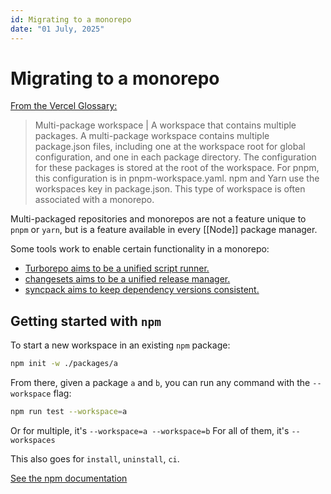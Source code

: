 ```yaml
---
id: Migrating to a monorepo
date: "01 July, 2025"
---
```


# Migrating to a monorepo

[From the Vercel Glossary:](https://vercel.com/docs/glossary#multi-package-workspace)
> Multi-package workspace | A workspace that contains multiple packages. A
> multi-package workspace contains multiple package.json files, including one
> at the workspace root for global configuration, and one in each package
> directory. The configuration for these packages is stored at the root of the
> workspace. For pnpm, this configuration is in pnpm-workspace.yaml. npm and
> Yarn use the workspaces key in package.json. This type of workspace is often
> associated with a monorepo.

Multi-packaged repositories and monorepos are not a feature unique to `pnpm` or
`yarn`, but is a feature available in every [[Node]] package manager.

Some tools work to enable certain functionality in a monorepo:
- [Turborepo aims to be a unified script runner.](https://turborepo.com/docs/getting-started/add-to-existing-repository)
- [changesets aims to be a unified release manager.](https://github.com/changesets/changesets)
- [syncpack aims to keep dependency versions consistent.](https://jamiemason.github.io/syncpack/)

## Getting started with `npm`

To start a new workspace in an existing `npm` package:
```bash
npm init -w ./packages/a
```

From there, given a package `a` and `b`, you can run any command with the `--workspace` flag:
```bash
npm run test --workspace=a
```

Or for multiple, it's `--workspace=a --workspace=b`
For all of them, it's `--workspaces`

This also goes for `install`, `uninstall`, `ci`.

[See the npm documentation](https://docs.npmjs.com/cli/v7/using-npm/workspaces#description)

